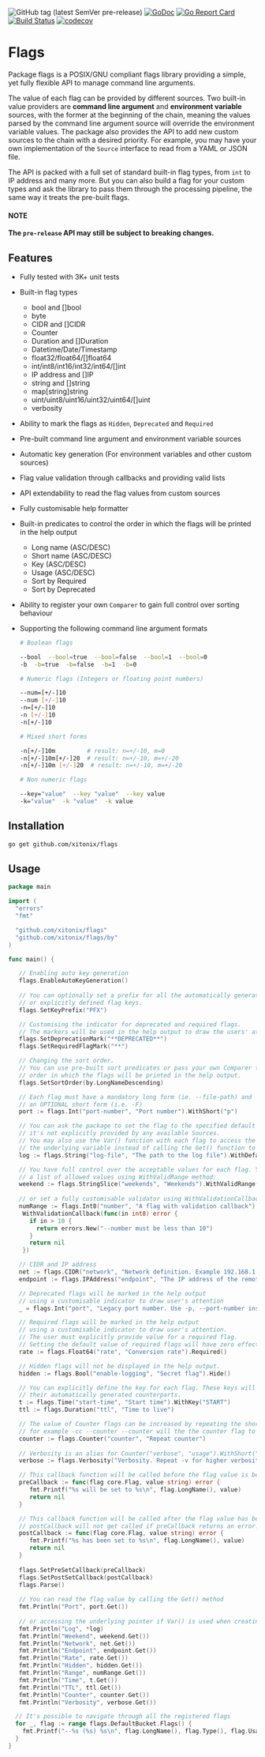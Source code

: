 ![GitHub tag (latest SemVer pre-release)](https://img.shields.io/github/tag-pre/xitonix/flags.svg?label=pre-release)
[![GoDoc](https://godoc.org/github.com/xitonix/flags?status.svg)](https://godoc.org/github.com/xitonix/flags)
[![Go Report Card](https://goreportcard.com/badge/github.com/xitonix/flags)](https://goreportcard.com/report/github.com/xitonix/flags)
[![Build Status](https://travis-ci.org/xitonix/flags.svg?branch=master)](https://travis-ci.org/xitonix/flags)
[![codecov](https://codecov.io/gh/xitonix/flags/branch/master/graph/badge.svg)](https://codecov.io/gh/xitonix/flags)
# Flags

Package flags is a POSIX/GNU compliant flags library providing a simple, yet fully flexible API to manage command line arguments.

The value of each flag can be provided by different sources. Two built-in value providers are **command line argument** and **environment variable** sources, with the former at the beginning of the chain, meaning the values parsed by the command line argument source will override the environment variable values. The package also provides the API to add new custom sources to the chain with a desired priority. For example, you may have your own implementation of the `Source` interface to read from a YAML or JSON file.

The API is packed with a full set of standard built-in flag types, from `int` to IP address and many more. But you can also build a flag for your custom types and ask the library to pass them through the processing pipeline, the same way it treats the pre-built flags.

#### NOTE
**The `pre-release` API may still be subject to breaking changes.**

## Features

- Fully tested with 3K+ unit tests
- Built-in flag types
  - bool and []bool
  - byte
  - CIDR and []CIDR
  - Counter
  - Duration and []Duration
  - Datetime/Date/Timestamp
  - float32/float64/[]float64
  - int/int8/int16/int32/int64/[]int
  - IP address and []IP
  - string and []string
  - map[string]string
  - uint/uint8/uint16/uint32/uint64/[]uint
  - verbosity
  
- Ability to mark the flags as `Hidden`, `Deprecated` and `Required`

- Pre-built command line argument and environment variable sources

- Automatic key generation (For environment variables and other custom sources)

- Flag value validation through callbacks and providing valid lists

- API extendability to read the flag values from custom sources

- Fully customisable help formatter

- Built-in predicates to control the order in which the flags will be printed in the help output

  - Long name (ASC/DESC)
  - Short name (ASC/DESC)
  - Key (ASC/DESC)
  - Usage (ASC/DESC)
  - Sort by Required
  - Sort by Deprecated

- Ability to register your own `Comparer` to gain full control over sorting behaviour

- Supporting the following command line argument formats
  

  ```bash
  # Boolean flags
  
  --bool  --bool=true  --bool=false  --bool=1  --bool=0
  -b  -b=true  -b=false  -b=1  -b=0
  
  # Numeric flags (Integers or floating point numbers)
  
  --num=[+/-]10
  --num [+/-]10
  -n=[+/-]10
  -n [+/-]10
  -n[+/-]10
  
  # Mixed short forms

  -n[+/-]10m         # result: n=+/-10, m=0
  -n[+/-]10m[+/-]20  # result: n=+/-10, m=+/-20
  -n[+/-]10m [+/-]20  # result: n=+/-10, m=+/-20
  
  # Non numeric flags
  
  --key="value"  --key "value"  --key value
  -k="value"  -k "value"  -k value
  ```

  

## Installation

```bash
go get github.com/xitonix/flags
```



## Usage

```go
package main

import (
  "errors"
  "fmt"

  "github.com/xitonix/flags"
  "github.com/xitonix/flags/by"
)

func main() {

   // Enabling auto key generation
   flags.EnableAutoKeyGeneration()
  
   // You can optionally set a prefix for all the automatically generated 
   // or explicitly defined flag keys.
   flags.SetKeyPrefix("PFX")

   // Customising the indicator for deprecated and required flags.
   // The markers will be used in the help output to draw the users' attention
   flags.SetDeprecationMark("**DEPRECATED**")
   flags.SetRequiredFlagMark("**")

   // Changing the sort order.
   // You can use pre-built sort predicates or pass your own Comparer to change the
   // order in which the flags will be printed in the help output.
   flags.SetSortOrder(by.LongNameDescending)

   // Each flag must have a mandatory long form (ie. --file-path) and 
   // an OPTIONAL short form (i.e. -F)
   port := flags.Int("port-number", "Port number").WithShort("p")

   // You can ask the package to set the flag to the specified default value whenever
   // it's not explicitly provided by any available Sources.
   // You may also use the Var() function with each flag to access the pointer to 
   // the underlying variable instead of calling the Get() function to read the falg value.
   log := flags.String("log-file", "The path to the log file").WithDefault("/var/log/service.log").Var()

   // You have full control over the acceptable values for each flag. You can either provide
   // a list of allowed values using WithValidRange method:
   weekend := flags.StringSlice("weekends", "Weekends").WithValidRange(true, "Sat, Sun").WithTrimming()
  
   // or set a fully customisable validator using WithValidationCallback method:
   numRange := flags.Int8("number", "A flag with validation callback").
	WithValidationCallback(func(in int8) error {
	  if in > 10 {
		return errors.New("--number must be less than 10")
	  }
	  return nil
	})

   // CIDR and IP address
   net := flags.CIDR("network", "Network definition. Example 192.168.1.1/16")
   endpoint := flags.IPAddress("endpoint", "The IP address of the remote server")

   // Deprecated flags will be marked in the help output 
   // using a customisable indicator to draw user's attention
   _ = flags.Int("port", "Legacy port number. Use -p, --port-number instead").MarkAsDeprecated()

   // Required flags will be marked in the help output 
   // using a customisable indicator to draw user's attention.
   // The user must explicitly provide value for a required flag.
   // Setting the default value of required flags will have zero effect.
   rate := flags.Float64("rate", "Conversion rate").Required()

   // Hidden flags will not be displayed in the help output.
   hidden := flags.Bool("enable-logging", "Secret flag").Hide()

   // You can explicitly define the key for each flag. These keys will override
   // their automatically generated counterparts.
   t := flags.Time("start-time", "Start time").WithKey("START")
   ttl := flags.Duration("ttl", "Time to live")

   // The value of Counter flags can be increased by repeating the short or the long form
   // for example -cc --counter --counter will the the counter flag to 4.
   counter := flags.Counter("counter", "Repeat counter")
  
   // Verbosity is an alias for Counter("verbose", "usage").WithShort("v")
   verbose := flags.Verbosity("Verbosity. Repeat -v for higher verbosity levels. Example -vv")

   // This callback function will be called before the flag value is being set by a source.
   preCallback := func(flag core.Flag, value string) error {
	  fmt.Printf("%s will be set to %s\n", flag.LongName(), value)
	  return nil
   }

   // This callback function will be called after the flag value has been set by a source.
   // postCallback will not get called if preCallback returns an error.
   postCallback := func(flag core.Flag, value string) error {
	  fmt.Printf("%s has been set to %s\n", flag.LongName(), value)
	  return nil
   }
  
   flags.SetPreSetCallback(preCallback)
   flags.SetPostSetCallback(postCallback)
   flags.Parse()
  
   // You can read the flag value by calling the Get() method
   fmt.Println("Port", port.Get())
   
   // or accessing the underlying pointer if Var() is used when creating the flag
   fmt.Println("Log", *log)
   fmt.Println("Weekend", weekend.Get())
   fmt.Println("Network", net.Get())
   fmt.Println("Endpoint", endpoint.Get())
   fmt.Println("Rate", rate.Get())
   fmt.Println("Hidden", hidden.Get())
   fmt.Println("Range", numRange.Get())
   fmt.Println("Time", t.Get())
   fmt.Println("TTL", ttl.Get())
   fmt.Println("Counter", counter.Get())
   fmt.Println("Verbosity", verbose.Get())

  // It's possible to navigate through all the registered flags
  for _, flag := range flags.DefaultBucket.Flags() {
 	fmt.Printf("--%s (%s) %s\n", flag.LongName(), flag.Type(), flag.Usage())
  }
}

```

